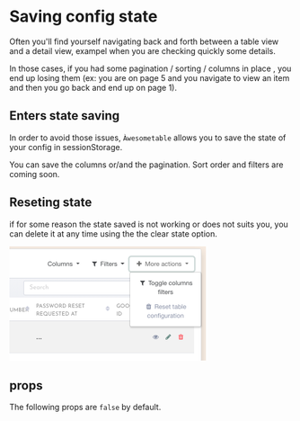 # Saving config state

Often you'll find yourself navigating back and forth between a table view and a detail view, exampel when you are checking quickly some details.

In those cases, if you had some pagination / sorting / columns in place , you end up losing them (ex: you are on page 5 and you navigate to view an item and then you go back and end up on page 1).


## Enters state saving

In order to avoid those issues, `Àwesometable` allows you to save the state of your config in sessionStorage.

You can  save the columns or/and the pagination. Sort order and filters are coming soon.

## Reseting state

if for some reason the state saved is not working or does not suits you, you can delete it at any time using the the clear state option.

![](./images/clear-state.png)


## props

The following props are `false` by default.

<ClientOnly>
<ComponentDoc :component="'AwesomeTable'" :properties="['saveColumnsState', 'savePaginationState']"/>
</ClientOnly>
